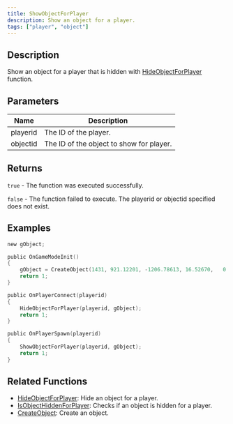 ```yaml
---
title: ShowObjectForPlayer
description: Show an object for a player.
tags: ["player", "object"]
---
```


<VersionWarn version='omp v1.1.0.2612' />

## Description

Show an object for a player that is hidden with [HideObjectForPlayer](HideObjectForPlayer) function.

## Parameters

| Name     | Description                              |
|----------|------------------------------------------|
| playerid | The ID of the player.                    |
| objectid | The ID of the object to show for player. |

## Returns

`true` - The function was executed successfully.

`false` - The function failed to execute. The playerid or objectid specified does not exist.

## Examples

```c
new gObject;

public OnGameModeInit()
{
    gObject = CreateObject(1431, 921.12201, -1206.78613, 16.52670,   0.00000, 0.00000, 90.00000);
    return 1;
}

public OnPlayerConnect(playerid)
{
    HideObjectForPlayer(playerid, gObject);
    return 1;
}

public OnPlayerSpawn(playerid)
{
    ShowObjectForPlayer(playerid, gObject);
    return 1;
}
```

## Related Functions

- [HideObjectForPlayer](HideObjectForPlayer): Hide an object for a player.
- [IsObjectHiddenForPlayer](IsObjectHiddenForPlayer): Checks if an object is hidden for a player.
- [CreateObject](CreateObject): Create an object.
